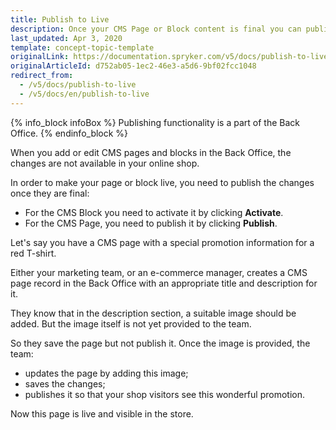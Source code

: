 ```yaml
---
title: Publish to Live
description: Once your CMS Page or Block content is final you can publish it to your shop website with a single click.
last_updated: Apr 3, 2020
template: concept-topic-template
originalLink: https://documentation.spryker.com/v5/docs/publish-to-live
originalArticleId: d752ab05-1ec2-46e3-a5d6-9bf02fcc1048
redirect_from:
  - /v5/docs/publish-to-live
  - /v5/docs/en/publish-to-live
---
```


{% info_block infoBox %}
Publishing functionality is a part of the Back Office.
{% endinfo_block %}

When you add or edit CMS pages and blocks in the Back Office, the changes are not available in your online shop.

In order to make your page or block live, you need to publish the changes once they are final:

* For the CMS Block you need to activate it by clicking **Activate**.
* For the CMS Page, you need to publish it by clicking **Publish**.

<!-- ../../resources/images/cms/publish-to-live.gif -->

Let's say you have a CMS page with a special promotion information for a red T-shirt.

Either your marketing team, or an e-commerce manager, creates a CMS page record in the Back Office with an appropriate title and description for it.

They know that in the description section, a suitable image should be added. But the image itself is not yet provided to the team.

So they save the page but not publish it. Once the image is provided, the team:

* updates the page by adding this image;
* saves the changes;
* publishes it so that your shop visitors see this wonderful promotion.

Now this page is live and visible in the store.

